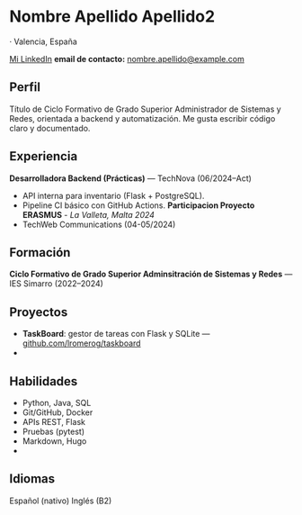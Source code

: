 # Nombre Apellido Apellido2
· Valencia, España

[Mi LinkedIn](https://www.linkedin.com/)
**email de contacto:** nombre.apellido@example.com 

## Perfil
Título de Ciclo Formativo de Grado Superior Administrador de Sistemas y Redes, orientada a backend y automatización. 
Me gusta escribir código claro y documentado.

## Experiencia
**Desarrolladora Backend (Prácticas)** 
— TechNova (06/2024–Act)  
  - API interna para inventario (Flask + PostgreSQL).  
  - Pipeline CI básico con GitHub Actions.
**Participacion Proyecto ERASMUS** - *La Valleta, Malta 2024*
- TechWeb Communications (04-05/2024)
## Formación
**Ciclo Formativo de Grado Superior Adminsitración de Sistemas y Redes** — IES Simarro (2022–2024)

## Proyectos
- **TaskBoard**: gestor de tareas con Flask y SQLite — [github.com/lromerog/taskboard](https://github.com/)
- 
## Habilidades
- Python, Java, SQL
- Git/GitHub, Docker
- APIs REST, Flask
- Pruebas (pytest)
- Markdown, Hugo
- 
## Idiomas
Español (nativo)
Inglés (B2)

